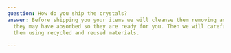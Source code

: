 ```yaml
---
question: How do you ship the crystals?
answer: Before shipping you your items we will cleanse them removing any energies
  they may have absorbed so they are ready for you. Then we will carefully package
  them using recycled and reused materials.

---
```

